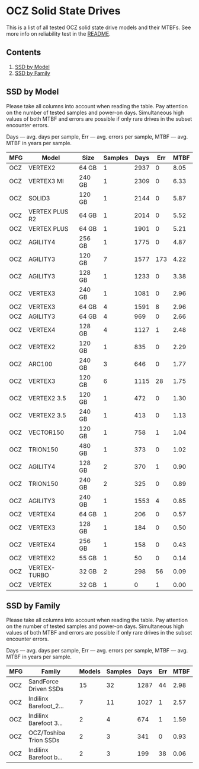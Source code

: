 OCZ Solid State Drives
======================

This is a list of all tested OCZ solid state drive models and their MTBFs. See
more info on reliability test in the [README](https://github.com/bsdhw/SMART).

Contents
--------

1. [ SSD by Model  ](#ssd-by-model)
2. [ SSD by Family ](#ssd-by-family)

SSD by Model
------------

Please take all columns into account when reading the table. Pay attention on the
number of tested samples and power-on days. Simultaneous high values of both MTBF
and errors are possible if only rare drives in the subset encounter errors.

Days — avg. days per sample,
Err  — avg. errors per sample,
MTBF — avg. MTBF in years per sample.

| MFG       | Model              | Size   | Samples | Days  | Err   | MTBF |
|-----------|--------------------|--------|---------|-------|-------|------|
| OCZ       | VERTEX2            | 64 GB  | 1       | 2937  | 0     | 8.05   |
| OCZ       | VERTEX3 MI         | 240 GB | 1       | 2309  | 0     | 6.33   |
| OCZ       | SOLID3             | 120 GB | 1       | 2144  | 0     | 5.87   |
| OCZ       | VERTEX PLUS R2     | 64 GB  | 1       | 2014  | 0     | 5.52   |
| OCZ       | VERTEX PLUS        | 64 GB  | 1       | 1901  | 0     | 5.21   |
| OCZ       | AGILITY4           | 256 GB | 1       | 1775  | 0     | 4.87   |
| OCZ       | AGILITY3           | 120 GB | 7       | 1577  | 173   | 4.22   |
| OCZ       | AGILITY3           | 128 GB | 1       | 1233  | 0     | 3.38   |
| OCZ       | VERTEX3            | 240 GB | 1       | 1081  | 0     | 2.96   |
| OCZ       | VERTEX3            | 64 GB  | 4       | 1591  | 8     | 2.96   |
| OCZ       | AGILITY3           | 64 GB  | 4       | 969   | 0     | 2.66   |
| OCZ       | VERTEX4            | 128 GB | 4       | 1127  | 1     | 2.48   |
| OCZ       | VERTEX2            | 120 GB | 1       | 835   | 0     | 2.29   |
| OCZ       | ARC100             | 240 GB | 3       | 646   | 0     | 1.77   |
| OCZ       | VERTEX3            | 120 GB | 6       | 1115  | 28    | 1.75   |
| OCZ       | VERTEX2 3.5        | 120 GB | 1       | 472   | 0     | 1.30   |
| OCZ       | VERTEX2 3.5        | 240 GB | 1       | 413   | 0     | 1.13   |
| OCZ       | VECTOR150          | 120 GB | 1       | 758   | 1     | 1.04   |
| OCZ       | TRION150           | 480 GB | 1       | 373   | 0     | 1.02   |
| OCZ       | AGILITY4           | 128 GB | 2       | 370   | 1     | 0.90   |
| OCZ       | TRION150           | 240 GB | 2       | 325   | 0     | 0.89   |
| OCZ       | AGILITY3           | 240 GB | 1       | 1553  | 4     | 0.85   |
| OCZ       | VERTEX4            | 64 GB  | 1       | 206   | 0     | 0.57   |
| OCZ       | VERTEX3            | 128 GB | 1       | 184   | 0     | 0.50   |
| OCZ       | VERTEX4            | 256 GB | 1       | 158   | 0     | 0.43   |
| OCZ       | VERTEX2            | 55 GB  | 1       | 50    | 0     | 0.14   |
| OCZ       | VERTEX-TURBO       | 32 GB  | 2       | 298   | 56    | 0.09   |
| OCZ       | VERTEX             | 32 GB  | 1       | 0     | 1     | 0.00   |

SSD by Family
-------------

Please take all columns into account when reading the table. Pay attention on the
number of tested samples and power-on days. Simultaneous high values of both MTBF
and errors are possible if only rare drives in the subset encounter errors.

Days — avg. days per sample,
Err  — avg. errors per sample,
MTBF — avg. MTBF in years per sample.

| MFG       | Family                 | Models | Samples | Days  | Err   | MTBF |
|-----------|------------------------|--------|---------|-------|-------|------|
| OCZ       | SandForce Driven SSDs  | 15     | 32      | 1287  | 44    | 2.98   |
| OCZ       | Indilinx Barefoot_2... | 7      | 11      | 1027  | 1     | 2.57   |
| OCZ       | Indilinx Barefoot 3... | 2      | 4       | 674   | 1     | 1.59   |
| OCZ       | OCZ/Toshiba Trion SSDs | 2      | 3       | 341   | 0     | 0.93   |
| OCZ       | Indilinx Barefoot b... | 2      | 3       | 199   | 38    | 0.06   |
